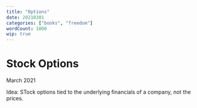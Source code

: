 ```yaml
---
title: "Options"
date: 20210301
categories: ["books", "freedom"]
wordCount: 1000
wip: true
---
```


# Stock Options

March 2021

Idea: STock options tied to the underlying financials of a company, not the prices.
